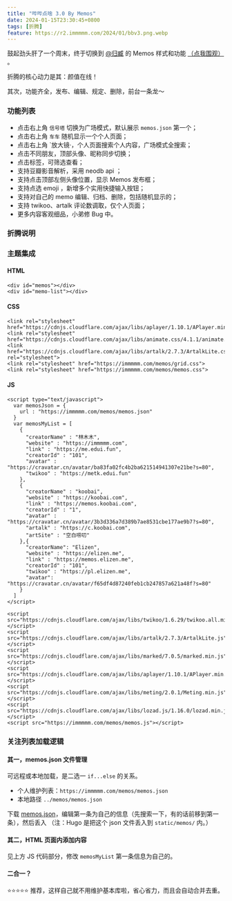 ```yaml
---
title: "哔哔点啥 3.0 By Memos"
date: 2024-01-15T23:30:45+0800
tags: [折腾]
feature: https://r2.immmmm.com/2024/01/bbv3.png.webp
---
```


鼓起劲头肝了一个周末，终于切换到 [@归臧](https://nuoea.com/) 的 Memos 样式和功能 [（点我围观）](https://immmmm.com/bb/) 。

折腾的核心动力是其：颜值在线！

其次，功能齐全，发布、编辑、规定、删除，前台一条龙～

<!--more-->

### 功能列表

- 点击右上角 `信号塔` 切换为广场模式，默认展示 `memos.json` 第一个；
- 点击右上角 `车车` 随机显示一个个人页面；
- 点击右上角 `放大镜·，个人页面搜索个人内容，广场模式全搜索；
- 点击不同朋友，顶部头像、昵称同步切换；
- 点击标签，可筛选查看；
- 支持豆瓣影音解析，采用 neodb api ；
- 支持点击顶部左侧头像位置，显示 Memos 发布框；
- 支持点选 emoji ，新增多个实用快捷输入按钮；
- 支持对自己的 memo 编辑、归档、删除，包括随机显示的；
- 支持 twikoo、artalk 评论数调取，仅个人页面；
- 更多内容客观细品，小弟修 Bug 中。

### 折腾说明

### 主题集成

#### HTML

```
<div id="memos"></div>
<div id="memo-list"></div>
```

#### CSS

```
<link rel="stylesheet" href="https://cdnjs.cloudflare.com/ajax/libs/aplayer/1.10.1/APlayer.min.css">
<link rel="stylesheet" href="https://cdnjs.cloudflare.com/ajax/libs/animate.css/4.1.1/animate.min.css">
<link href="https://cdnjs.cloudflare.com/ajax/libs/artalk/2.7.3/ArtalkLite.css" rel="stylesheet">
<link rel="stylesheet" href="https://immmmm.com/memos/grid.css">
<link rel="stylesheet" href="https://immmmm.com/memos/memos.css">
```

#### JS

```
<script type="text/javascript">
  var memosJson = {
    url : "https://immmmm.com/memos/memos.json"
  }
  var memosMyList = [
    {
      "creatorName" : "林木木",
      "website" : "https://immmmm.com",
      "link" : "https://me.edui.fun",
      "creatorId" : "101",
      "avatar" : "https://cravatar.cn/avatar/ba83fa02fc4b2ba621514941307e21be?s=80",
      "twikoo" : "https://metk.edui.fun"
    },
    {
      "creatorName" : "koobai",
      "website" : "https://koobai.com",
      "link" : "https://memos.koobai.com",
      "creatorId" : "1",
      "avatar" : "https://cravatar.cn/avatar/3b3d336a7d389b7ae8531cbe177ae9b7?s=80",
      "artalk" : "https://c.koobai.com",
      "artSite" : "空白唠叨"
    },{
      "creatorName": "Elizen",
      "website" : "https://elizen.me",
      "link" : "https://memos.elizen.me",
      "creatorId" : "101",
      "twikoo" : "https://pl.elizen.me",
      "avatar": "https://cravatar.cn/avatar/f65df4d87240feb1cb247857a621a48f?s=80"
    }
  ]
</script>
```

```
<script src="https://cdnjs.cloudflare.com/ajax/libs/twikoo/1.6.29/twikoo.all.min.js"></script>
<script src="https://cdnjs.cloudflare.com/ajax/libs/artalk/2.7.3/ArtalkLite.js"></script>
<script src="https://cdnjs.cloudflare.com/ajax/libs/marked/7.0.5/marked.min.js"></script>
<script src="https://cdnjs.cloudflare.com/ajax/libs/aplayer/1.10.1/APlayer.min.js"></script>
<script src="https://cdnjs.cloudflare.com/ajax/libs/meting/2.0.1/Meting.min.js"></script>
<script src="https://cdnjs.cloudflare.com/ajax/libs/lozad.js/1.16.0/lozad.min.js"></script>
<script src="https://immmmm.com/memos/memos.js"></script>
```

### 关注列表加载逻辑

#### 其一，memos.json 文件管理

可远程或本地加载，是二选一 `if...else` 的关系。

- 个人维护列表：`https://immmmm.com/memos/memos.json`
- 本地路径 `../memos/memos.json`

下载 [memos.json](https://immmmm.com/memos/memos.json)，编辑第一条为自己的信息（先搜索一下，有的话前移到第一条），然后丢入 （注：Hugo 是把这个 json 文件丢入到 `static/memos/` 内。）

#### 其二，HTML 页面内添加内容

见上方 JS 代码部分，修改 `memosMyList` 第一条信息为自己的。

#### 二合一？

⭐️⭐️⭐️⭐️⭐️ 推荐，这样自己就不用维护基本库啦，省心省力，而且会自动合并去重。
